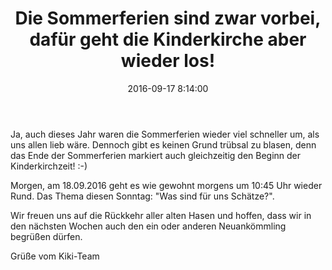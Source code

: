 ﻿---
layout: post
cover: 'assets/images/children-happy-autumn.jpg'
title: Die Sommerferien sind zwar vorbei, dafür geht die Kinderkirche aber wieder los!
date:   2016-09-17 8:14:00
tags: news
subclass: 'post tag-test tag-content'
categories: 'allgemein'
navigation: True
logo: 'assets/images/kiki-logo-light.png'
---

Ja, auch dieses Jahr waren die Sommerferien wieder viel schneller um, als uns allen lieb w&auml;re.
Dennoch gibt es keinen Grund tr&uuml;bsal zu blasen, denn das Ende der Sommerferien markiert auch gleichzeitig den Beginn der Kinderkirchzeit! :-)

Morgen, am 18.09.2016 geht es wie gewohnt morgens um 10:45 Uhr wieder Rund. Das Thema diesen Sonntag: "Was sind f&uuml;r uns Sch&auml;tze?".

Wir freuen uns auf die R&uuml;ckkehr aller alten Hasen und hoffen, dass wir in den n&auml;chsten Wochen auch den ein oder anderen Neuank&ouml;mmling begr&uuml;&szlig;en d&uuml;rfen.


Gr&uuml;&szlig;e vom Kiki-Team
